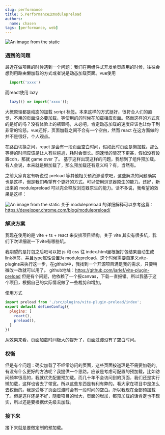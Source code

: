 ```yaml
---
slug: performance
title: 5.Performance之modulepreload
authors:
  name: chasen
tags: [performance, web]
---
```

![An image from the static](/img/time.jpeg)
### 遇到的问题
最近在做项目的时候遇到一个问题：我们在用组件式开发单页应用的时候，往往会想到用路由懒加载的方式或者说是动态加载页面。vue使用
``` js
  import('xxxx')
```
而react使用 lazy
``` js
  lazy(() => import('xxxx'));
```
<!--truncate-->
大概原理都是动态的加载 script 标签。本来这样的方式挺好，很符合人们的直觉，不用的页面没必要加载，等使用的的时候在加载相应页面。然而这样的方式真的是好的吗？没有体验上的瓶颈吗，未必吧，肯定动态加载的速度应该也让你干到非常的恼怒。vue还好，页面加载之间不会有一个空白，然而 react 在这方面做的并不是很好，个人观点。

在路由切换之间，react 是会有一段页面空白时间，假如此时页面是懒加载，那么等待的时间应该是让人有些尴尬，耗时会很长。网速慢的情况下更甚，假如没有设置cdn，那就 game over 了。
基于这样出现这样的问题，我想到了组件预加载。有人会说，本来就是懒加载了，那么预加载还有意义吗？有，当然有。

之前大家肯定有听说过 preload 等其他相关预资源请求吧，这些解决的问题确实也是这样，但是我们希望有个更好的方式。可以使用浏览器原生的能力。还好，新出来的 modulepreload 可以完全释放浏览器原生的能力。话不多说，我希望的效果是这样：

![An image from the static](/img/modulepreload.png)
关于 modulepreload 的详细解释可以参考这篇：
https://developer.chrome.com/blog/modulepreload/

### 解决方案
我现在使用的是 vite + ts + react 来安排项目架构。关于 vite 其实有很多坑，我们下次详细说一下vite有哪些坑。
 
我期望的是打包之后吧可以把 js 和 css 往 index.html里根据打包结果自动生成link标签，并且type属性设置为 modulepreload。这个时候需要自定义vite-plugins来执行这一步，在github中，我找到一个开源项目满足我的需求，只要稍微改一改就可以用了。
github地址：https://github.com/jarlef/vite-plugin-preload
但是有个问题，他依赖了一个报canvas，下载一直报错。所以我基于这个项目，根据自己的实际情况做了一些裁剪和增加。

使用方式
``` js
import preload from './src/plugins/vite-plugin-preload/index';
export default defineConfig({
  plugins: [
    react(),
    preload(),
  ]
})
```
从效果来看，页面加载时间极大的提升了，页面过渡没有了空白时间。

### 权衡
但是有个问题：确实加载了不经常访问的页面，这些页面按道理是不需要加载的。有没有什么更好的方法呢？我提供一个思路，应该是考虑可配置的预加载，比如访问频率很高的，我就优先配置预加载。而几十年不会访问到的页面，我们还是实行懒加载，这样也省去了带宽。所以这些东西是有利有弊的。看大家在项目中是怎么去权衡的。我是受够了页面过渡时会有一段时间的空白。所以我现在全部预加载了。但是这样还是不好，随着项目的增大，页面的增加，都预加载的话肯定也不现实，所以还是要根据优先级去加载。


### 接下来
接下来就是要做定制的预加载。